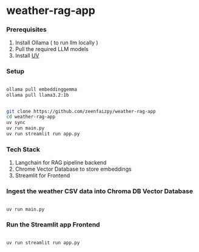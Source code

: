 # weather-rag-app


### Prerequisites

1. Install Ollama ( to run llm locally )
2. Pull the required LLM models
3. Install [UV](https://docs.astral.sh/uv/)

### Setup

```bash

ollama pull embeddinggemma
ollama pull llama3.2:1b


git clone https://github.com/zeenfaizpy/weather-rag-app
cd weather-rag-app
uv sync
uv run main.py
uv run streamlit run app.py
```

### Tech Stack

1. Langchain for RAG pipeline backend
2. Chrome Vector Database to store embeddings
3. Streamlit for Frontend


### Ingest the weather CSV data into Chroma DB Vector Database

```bash

uv run main.py

```

### Run the Streamlit app Frontend

```bash

uv run streamlit run app.py

```
